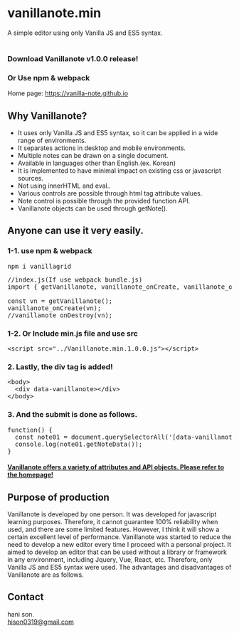 # vanillanote.min
A simple editor using only Vanilla JS and ES5 syntax.<br><br>

### Download Vanillanote v1.0.0 release!
### Or Use npm & webpack
Home page: https://vanilla-note.github.io

## Why Vanillanote?
* It uses only Vanilla JS and ES5 syntax, so it can be applied in a wide range of environments.
* It separates actions in desktop and mobile environments.
* Multiple notes can be drawn on a single document.
* Available in languages other than English.(ex. Korean)
* It is implemented to have minimal impact on existing css or javascript sources.
* Not using innerHTML and eval..
* Various controls are possible through html tag attribute values.
* Note control is possible through the provided function API.
* Vanillanote objects can be used through getNote().

## Anyone can use it very easily.
### 1-1. use npm & webpack
<pre>npm i vanillagrid</pre>

<pre>
//index.js(If use webpack bundle.js)
import { getVanillanote, vanillanote_onCreate, vanillanote_onDestroy } from 'vanillanote';

const vn = getVanillanote();
vanillanote_onCreate(vn);
//vanillanote_onDestroy(vn);
</pre>

### 1-2. Or Include min.js file and use src

<pre>
&lt;script src="../Vanillanote.min.1.0.0.js"&gt;&lt;/script&gt;
</pre>

### 2. Lastly, the div tag is added!

<pre>
&lt;body&gt;
  &lt;div data-vanillanote&gt;&lt;/div&gt;
&lt;/body&gt;
</pre>

### 3. And the submit is done as follows.

<pre>
function() {
  const note01 = document.querySelectorAll('[data-vanillanote]')[0];
  console.log(note01.getNoteData());
}
</pre>

#### [Vanillanote offers a variety of attributes and API objects. Please refer to the homepage!](https://vanilla-note.github.io)

## Purpose of production
Vanillanote is developed by one person. It was developed for javascript learning purposes. Therefore, it cannot guarantee 100% reliability when used, and there are some limited features. However, I think it will show a certain excellent level of performance. Vanillanote was started to reduce the need to develop a new editor every time I proceed with a personal project. It aimed to develop an editor that can be used without a library or framework in any environment, including Jquery, Vue, React, etc. Therefore, only Vanilla JS and ES5 syntax were used. The advantages and disadvantages of Vanillanote are as follows.

## Contact
hani son.  
hison0319@gmail.com